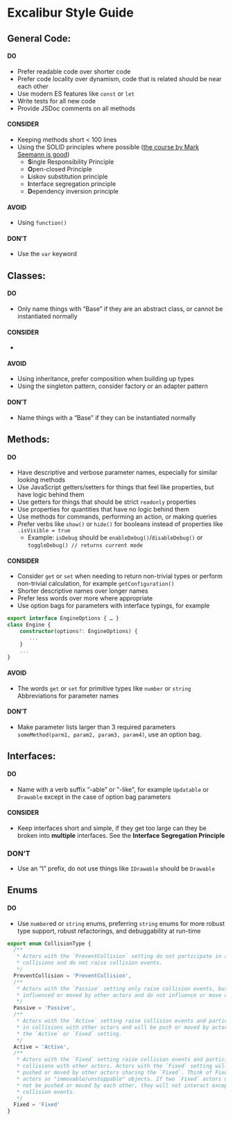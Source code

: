 # Excalibur Style Guide

## General Code:

#### DO

- Prefer readable code over shorter code
- Prefer code locality over dynamism, code that is related should be near each other
- Use modern ES features like `const` or `let`
- Write tests for all new code
- Provide JSDoc comments on all methods

#### CONSIDER

- Keeping methods short < 100 lines
- Using the SOLID principles where possible ([the course by Mark Seemann is good](https://www.pluralsight.com/courses/encapsulation-solid))
  - **S**ingle Responsibility Principle
  - **O**pen-closed Principle
  - **L**iskov substitution principle
  - **I**nterface segregation principle
  - **D**ependency inversion principle

#### AVOID

- Using `function()`

#### DON’T

- Use the `var` keyword

## Classes:

#### DO

- Only name things with “Base” if they are an abstract class, or cannot be instantiated normally

#### CONSIDER

-

#### AVOID

- Using inheritance, prefer composition when building up types
- Using the singleton pattern, consider factory or an adapter pattern

#### DON’T

- Name things with a “Base” if they can be instantiated normally

## Methods:

#### DO

- Have descriptive and verbose parameter names, especially for similar looking methods
- Use JavaScript getters/setters for things that feel like properties, but have logic behind them
- Use getters for things that should be strict `readonly` properties
- Use properties for quantities that have no logic behind them
- Use methods for commands, performing an action, or making queries
- Prefer verbs like `show()` or `hide()` for booleans instead of properties like `.isVisible = true`
  - Example: `isDebug` should be `enableDebug()`/`disableDebug()` or `toggleDebug() // returns current mode`

#### CONSIDER

- Consider `get` or `set` when needing to return non-trivial types or perform non-trivial calculation, for example `getConfiguration()`
- Shorter descriptive names over longer names
- Prefer less words over more where appropriate
- Use option bags for parameters with interface typings, for example

```typescript
export interface EngineOptions { … }
class Engine {
    constructor(options?: EngineOptions) {
       ...
    }
    ...
}
```

#### AVOID

- The words `get` or `set` for primitive types like `number` or `string`
  Abbreviations for parameter names

#### DON’T

- Make parameter lists larger than 3 required parameters `someMethod(parm1, param2, param3, param4)`, use an option bag.

## Interfaces:

#### DO

- Name with a verb suffix “-able” or "-like", for example `Updatable` or `Drawable` except in the case of option bag parameters

#### CONSIDER

- Keep interfaces short and simple, if they get too large can they be broken into **multiple** interfaces. See the **Interface Segregation Principle**

### DON’T

- Use an “I” prefix, do not use things like `IDrawable` should be `Drawable`

## Enums

#### DO

- Use `number`ed or `string` enums, preferring `string` enums for more robust type support, robust refactorings, and debuggability at run-time

```typescript
export enum CollisionType {
  /**
   * Actors with the `PreventCollision` setting do not participate in any
   * collisions and do not raise collision events.
   */
  PreventCollision = 'PreventCollision',
  /**
   * Actors with the `Passive` setting only raise collision events, but are not
   * influenced or moved by other actors and do not influence or move other actors.
   */
  Passive = 'Passive',
  /**
   * Actors with the `Active` setting raise collision events and participate
   * in collisions with other actors and will be push or moved by actors sharing
   * the `Active` or `Fixed` setting.
   */
  Active = 'Active',
  /**
   * Actors with the `Fixed` setting raise collision events and participate in
   * collisions with other actors. Actors with the `Fixed` setting will not be
   * pushed or moved by other actors sharing the `Fixed`. Think of Fixed
   * actors as "immovable/unstoppable" objects. If two `Fixed` actors meet they will
   * not be pushed or moved by each other, they will not interact except to throw
   * collision events.
   */
  Fixed = 'Fixed'
}
```
